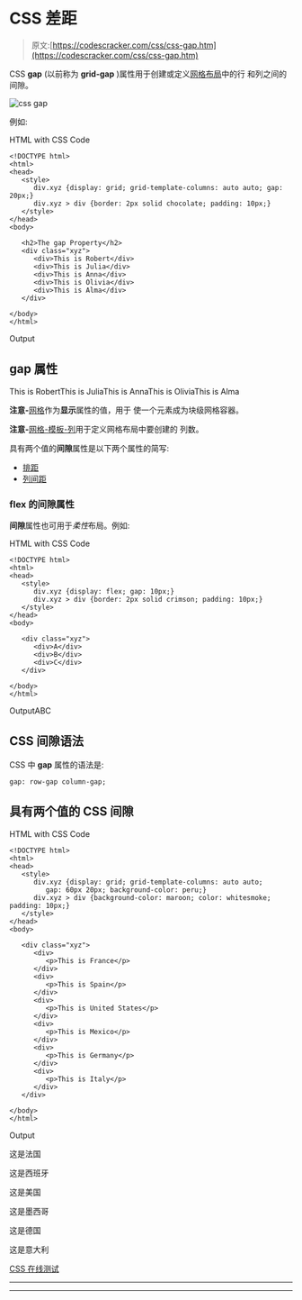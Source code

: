 # CSS 差距

> 原文:[https://codescracker.com/css/css-gap.htm](https://codescracker.com/css/css-gap.htm)

CSS **gap** (以前称为 **grid-gap** )属性用于创建或定义[网格布局](/css/css-grid.htm)中的行 和列之间的间隙。

![css gap](../Images/a351bc2dfa9dbb3080e864ddf9396c66.png)

例如:

HTML with CSS Code

```
<!DOCTYPE html>
<html>
<head>
   <style>
      div.xyz {display: grid; grid-template-columns: auto auto; gap: 20px;}
      div.xyz > div {border: 2px solid chocolate; padding: 10px;}
   </style>
</head>
<body>

   <h2>The gap Property</h2>
   <div class="xyz">
      <div>This is Robert</div>
      <div>This is Julia</div>
      <div>This is Anna</div>
      <div>This is Olivia</div>
      <div>This is Alma</div>
   </div>

</body>
</html>
```

Output

## gap 属性

This is RobertThis is JuliaThis is AnnaThis is OliviaThis is Alma

**注意-**[网格](/css/css-grid.htm)作为**显示**属性的值，用于 使一个元素成为块级网格容器。

**注意-**[网格-模板-列](/css/css-grid-template-columns.htm)用于定义网格布局中要创建的 列数。

具有两个值的**间隙**属性是以下两个属性的简写:

*   [排距](/css/css-row-gap.htm)
*   [列间距](/css/css-column-gap.htm)

### flex 的间隙属性

**间隙**属性也可用于*柔性*布局。例如:

HTML with CSS Code

```
<!DOCTYPE html>
<html>
<head>
   <style>
      div.xyz {display: flex; gap: 10px;}
      div.xyz > div {border: 2px solid crimson; padding: 10px;}
   </style>
</head>
<body>

   <div class="xyz">
      <div>A</div>
      <div>B</div>
      <div>C</div>
   </div>

</body>
</html>
```

OutputABC

## CSS 间隙语法

CSS 中 **gap** 属性的语法是:

```
gap: row-gap column-gap;
```

## 具有两个值的 CSS 间隙

HTML with CSS Code

```
<!DOCTYPE html>
<html>
<head>
   <style>
      div.xyz {display: grid; grid-template-columns: auto auto;
         gap: 60px 20px; background-color: peru;}
      div.xyz > div {background-color: maroon; color: whitesmoke; padding: 10px;}
   </style>
</head>
<body>

   <div class="xyz">
      <div>
         <p>This is France</p>
      </div>
      <div>
         <p>This is Spain</p>
      </div>
      <div>
         <p>This is United States</p>
      </div>
      <div>
         <p>This is Mexico</p>
      </div>
      <div>
         <p>This is Germany</p>
      </div>
      <div>
         <p>This is Italy</p>
      </div>
   </div>

</body>
</html>
```

Output

这是法国

这是西班牙

这是美国

这是墨西哥

这是德国

这是意大利

[CSS 在线测试](/exam/showtest.php?subid=5)

* * *

* * *